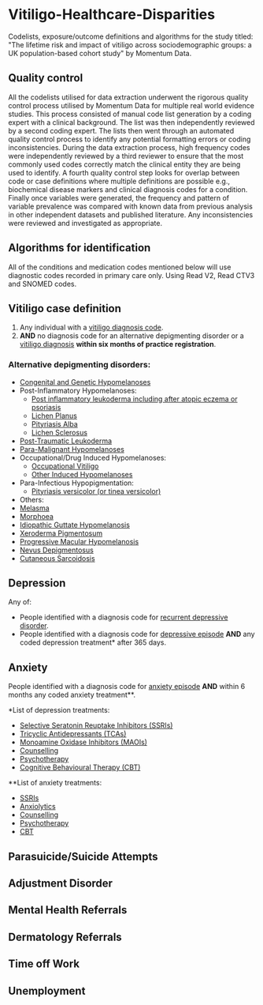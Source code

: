 # Vitiligo-Healthcare-Disparities
Codelists, exposure/outcome definitions and algorithms for the study titled: "The lifetime risk and impact of vitiligo across sociodemographic groups: a UK population-based cohort study" by Momentum Data.

## Quality control
All the codelists utilised for data extraction underwent the rigorous quality control process utilised by Momentum Data for multiple real world evidence studies. This process consisted of manual code list generation by a coding expert with a clinical background. The list was then independently reviewed by a second coding expert. The lists then went through an automated quality control process to identify any potential formatting errors or coding inconsistencies. During the data extraction process, high frequency codes were independently reviewed by a third reviewer to ensure that the most commonly used codes correctly match the clinical entity they are being used to identify. A fourth quality control step looks for overlap between code or case definitions where multiple definitions are possible e.g., biochemical disease markers and clinical diagnosis codes for a condition. Finally once variables were generated, the frequency and pattern of variable prevalence was compared with known data from previous analysis in other independent datasets and published literature. Any inconsistencies were reviewed and investigated as appropriate.

## Algorithms for identification
All of the conditions and medication codes mentioned below will use diagnostic codes recorded in primary care only. Using Read V2, Read CTV3 and SNOMED codes.

## Vitiligo case definition
1. Any individual with a [vitiligo diagnosis code](https://github.com/MomentumData/Momentum-Data-Codelists/tree/228b1cae0eb4b324500fc3cf9e6e416751b4f731/Conditions/Vitiligo).
2. **AND** no diagnosis code for an alternative depigmenting disorder or a [vitiligo diagnosis](https://github.com/MomentumData/Momentum-Data-Codelists/tree/228b1cae0eb4b324500fc3cf9e6e416751b4f731/Conditions/Vitiligo) **within six months of practice registration**.

### Alternative depigmenting disorders:
- [Congenital and Genetic Hypomelanoses](https://github.com/MomentumData/Momentum-Data-Codelists/tree/012658c49e400d47cb386286a19833c67cc09a4b/Conditions/Congenital%20and%20Genetic%20Hypomelanoses%20v1)
- Post-Inflammatory Hypomelanoses:
  - [Post inflammatory leukoderma including after atopic eczema or psoriasis](https://github.com/MomentumData/Momentum-Data-Codelists/tree/1c1c290f6f76079f24a317ce31e3876d1c3b3702/Conditions/Post-inflammatory%20Hypopigmentation)
  - [Lichen Planus](https://github.com/MomentumData/Momentum-Data-Codelists/tree/1c1c290f6f76079f24a317ce31e3876d1c3b3702/Conditions/Lichen%20Planus)
  - [Pityriasis Alba](https://github.com/MomentumData/Momentum-Data-Codelists/tree/1c1c290f6f76079f24a317ce31e3876d1c3b3702/Conditions/Pityriasis%20Alba)
  - [Lichen Sclerosus](https://github.com/MomentumData/Momentum-Data-Codelists/tree/1c1c290f6f76079f24a317ce31e3876d1c3b3702/Conditions/Lichen%20Sclerosis)
- [Post-Traumatic Leukoderma](https://github.com/MomentumData/Momentum-Data-Codelists/tree/012658c49e400d47cb386286a19833c67cc09a4b/Conditions/Post-traumatic%20Leucoderma)
- [Para-Malignant Hypomelanoses](https://github.com/MomentumData/Momentum-Data-Codelists/tree/1c1c290f6f76079f24a317ce31e3876d1c3b3702/Conditions/Para-malignant%20Hypomelanoses)
- Occupational/Drug Induced Hypomelanoses:
  - [Occupational Vitiligo](https://github.com/MomentumData/Momentum-Data-Codelists/tree/012658c49e400d47cb386286a19833c67cc09a4b/Conditions/Occupational%20Vitiligo)
  - [Other Induced Hypomelanoses](https://github.com/MomentumData/Momentum-Data-Codelists/tree/012658c49e400d47cb386286a19833c67cc09a4b/Conditions/Other%20Induced%20Hypomelanoses%20v1)
- Para-Infectious Hypopigmentation:
  - [Pityriasis versicolor (or tinea versicolor)](https://github.com/MomentumData/Momentum-Data-Codelists/tree/1c1c290f6f76079f24a317ce31e3876d1c3b3702/Conditions/Pityriasis%20Versicolor)
- Others:
- [Melasma](https://github.com/MomentumData/Momentum-Data-Codelists/tree/1c1c290f6f76079f24a317ce31e3876d1c3b3702/Conditions/Melasma)
- [Morphoea](https://github.com/MomentumData/Momentum-Data-Codelists/tree/1c1c290f6f76079f24a317ce31e3876d1c3b3702/Conditions/Morphoea)
- [Idiopathic Guttate Hypomelanosis](https://github.com/MomentumData/Momentum-Data-Codelists/tree/1c1c290f6f76079f24a317ce31e3876d1c3b3702/Conditions/Idiopathic%20Guttate%20Hypomelanoses)
- [Xeroderma Pigmentosum](https://github.com/MomentumData/Momentum-Data-Codelists/tree/1c1c290f6f76079f24a317ce31e3876d1c3b3702/Conditions/Xeroderma%20Pigmentosum)
- [Progressive Macular Hypomelanosis](https://github.com/MomentumData/Momentum-Data-Codelists/tree/1c1c290f6f76079f24a317ce31e3876d1c3b3702/Conditions/Progressive%20Macular%20Hypomelanosis)
- [Nevus Depigmentosus](https://github.com/MomentumData/Momentum-Data-Codelists/tree/1c1c290f6f76079f24a317ce31e3876d1c3b3702/Conditions/Nevus%20Depigmentosus)
- [Cutaneous Sarcoidosis](https://github.com/MomentumData/Momentum-Data-Codelists/tree/1c1c290f6f76079f24a317ce31e3876d1c3b3702/Conditions/Cutaneous%20Sarcoidosis)

## Depression
Any of:
- People identified with a diagnosis code for [recurrent depressive disorder](https://github.com/MomentumData/Momentum-Data-Codelists/tree/e324df8109e26e9bebd1f891340a12cf711dfa02/Conditions/RDD%20(Recurrent%20Depressive%20Disorder)).
- People identified with a diagnosis code for [depressive episode](https://github.com/MomentumData/Momentum-Data-Codelists/tree/e324df8109e26e9bebd1f891340a12cf711dfa02/Conditions/Depressive%20Episodes) **AND** any coded depression treatment* after 365 days.

## Anxiety
People identified with a diagnosis code for [anxiety episode](https://github.com/MomentumData/Momentum-Data-Codelists/tree/e324df8109e26e9bebd1f891340a12cf711dfa02/Conditions/Anxiety%20Episode) **AND** within 6 months any coded anxiety treatment**.

*List of depression treatments:
- [Selective Seratonin Reuptake Inhibitors (SSRIs)](https://github.com/MomentumData/Momentum-Data-Codelists/tree/e324df8109e26e9bebd1f891340a12cf711dfa02/Treatments/SSRIs%20(Selective%20Serotonin%20Reuptake%20Inhibitors))
- [Tricyclic Antidepressants (TCAs)](https://github.com/MomentumData/Momentum-Data-Codelists/tree/e324df8109e26e9bebd1f891340a12cf711dfa02/Treatments/TCAs%20(Tricyclic%20Antidepressants))
- [Monoamine Oxidase Inhibitors (MAOIs)](https://github.com/MomentumData/Momentum-Data-Codelists/tree/e324df8109e26e9bebd1f891340a12cf711dfa02/Treatments/MAOIs%20(Monoamine%20Oxidase%20Inhibitors))
- [Counselling](https://github.com/MomentumData/Momentum-Data-Codelists/tree/e324df8109e26e9bebd1f891340a12cf711dfa02/Treatments/Counselling)
- [Psychotherapy](https://github.com/MomentumData/Momentum-Data-Codelists/tree/e324df8109e26e9bebd1f891340a12cf711dfa02/Treatments/Psychotherapy)
- [Cognitive Behavioural Therapy (CBT)](https://github.com/MomentumData/Momentum-Data-Codelists/tree/e324df8109e26e9bebd1f891340a12cf711dfa02/Treatments/CBT%20(Cognitive%20Behaviour%20Therapy))

**List of anxiety treatments:
- [SSRIs](https://github.com/MomentumData/Momentum-Data-Codelists/tree/e324df8109e26e9bebd1f891340a12cf711dfa02/Treatments/SSRIs%20(Selective%20Serotonin%20Reuptake%20Inhibitors))
- [Anxiolytics](https://github.com/MomentumData/Momentum-Data-Codelists/tree/cf32fa7b70d7bf2d1d7436262f059c46eb2b2317/Treatments/Anxiolytics)
- [Counselling](https://github.com/MomentumData/Momentum-Data-Codelists/tree/e324df8109e26e9bebd1f891340a12cf711dfa02/Treatments/Counselling)
- [Psychotherapy](https://github.com/MomentumData/Momentum-Data-Codelists/tree/e324df8109e26e9bebd1f891340a12cf711dfa02/Treatments/Psychotherapy)
- [CBT](https://github.com/MomentumData/Momentum-Data-Codelists/tree/e324df8109e26e9bebd1f891340a12cf711dfa02/Treatments/CBT%20(Cognitive%20Behaviour%20Therapy))

## Parasuicide/Suicide Attempts

## Adjustment Disorder

## Mental Health Referrals

## Dermatology Referrals

## Time off Work

## Unemployment
